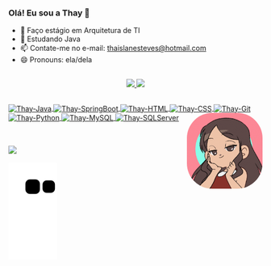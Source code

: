 ### Olá! Eu sou a Thay 👋

- 🔭 Faço estágio em Arquitetura de TI
- 🌱 Estudando Java
- 📫 Contate-me no e-mail: thaislanesteves@hotmail.com
- 😄 Pronouns: ela/dela

##
<div align="center">
 <a href="https://github.com/thaislane", >
 <img height="180em" src="https://github-readme-stats.vercel.app/api?username=thaislane&show_icons=true&theme=jolly&include_all_commits=true&count_private=true"/>
 <img height="180em" src="https://github-readme-stats.vercel.app/api/top-langs/?username=thaislane&layout=compact&langs_count=7&theme=synthwave"/>
</div>

##

<div>
 <img align="center" alt="Thay-Java" height="30" width="40" src="https://cdn.jsdelivr.net/gh/devicons/devicon/icons/java/java-original.svg">
 <img align="center" alt="Thay-SpringBoot" height="30" width="40" src="https://cdn.jsdelivr.net/gh/devicons/devicon/icons/spring/spring-original.svg">
 <img align="center" alt="Thay-HTML" height="30" width="40" src="https://cdn.jsdelivr.net/gh/devicons/devicon/icons/html5/html5-original.svg">
 <img align="center" alt="Thay-CSS" height="30" width="40" src="https://cdn.jsdelivr.net/gh/devicons/devicon/icons/css3/css3-original.svg">
 <img align="center" alt="Thay-Git" height="30" width="40" src="https://cdn.jsdelivr.net/gh/devicons/devicon/icons/git/git-original.svg">
 <img align="center" alt="Thay-Python" height="30" width="40" src="https://cdn.jsdelivr.net/gh/devicons/devicon/icons/python/python-original.svg">
 <img align="center" alt="Thay-MySQL" height="30" width="40" src="https://cdn.jsdelivr.net/gh/devicons/devicon/icons/mysql/mysql-plain.svg">
 <img align="center" alt="Thay-SQLServer" height="30" width="40" src="https://cdn.jsdelivr.net/gh/devicons/devicon/icons/microsoftsqlserver/microsoftsqlserver-plain.svg">
 <img align="right" alt="Rafa-pic" height="150" style="border-radius:50px;" src="https://github.com/thaislane/thaislane/blob/main/thaislane.gif">
</div>

##

<div style="display: inline_block"> <br>
<a href="https://www.linkedin.com/in/thaislane-nepomuceno-4194744b/" target="_blank"><img src="https://img.shields.io/badge/-LinkedIn-%230077B5?style=for-the-badge&logo=linkedin&logoColor=white" target="_blank"></a> 
 
 ![Snake animation](https://github.com/thaislane/thaislane/blob/output/github-contribution-grid-snake.svg)
 
</div>
